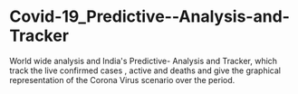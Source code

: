 # Covid-19_Predictive--Analysis-and-Tracker
World wide analysis and India's Predictive- Analysis and Tracker, which track the live confirmed cases , active and deaths and give the graphical representation of the Corona Virus scenario  over the period. 
